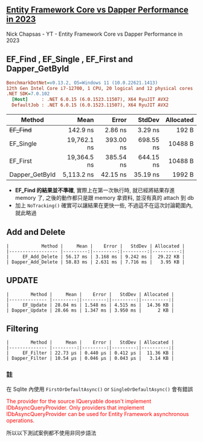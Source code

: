## [Entity Framework Core vs Dapper Performance in 2023](https://www.youtube.com/watch?v=Q4LtKa_HTHU)
Nick Chapsas - YT - Entity Framework Core vs Dapper Performance in 2023

## EF_Find , EF_Single , EF_First and Dapper_GetById
``` ini
BenchmarkDotNet=v0.13.2, OS=Windows 11 (10.0.22621.1413)
12th Gen Intel Core i7-12700, 1 CPU, 20 logical and 12 physical cores
.NET SDK=7.0.102
  [Host]     : .NET 6.0.15 (6.0.1523.11507), X64 RyuJIT AVX2
  DefaultJob : .NET 6.0.15 (6.0.1523.11507), X64 RyuJIT AVX2
```
|         Method |        Mean |     Error |    StdDev | Allocated |
|--------------- |------------:|----------:|----------:|----------:|
|    ~~EF_Find~~ |    142.9 ns |   2.86 ns |   3.29 ns |     192 B |
|      EF_Single | 19,762.1 ns | 393.00 ns | 698.55 ns |   10488 B |
|       EF_First | 19,364.5 ns | 385.54 ns | 644.15 ns |   10488 B |
| Dapper_GetById |  5,113.2 ns |  42.15 ns |  35.19 ns |    1992 B |

* **EF_Find 的結果並不準確**, 實際上在第一次執行時, 就已經將結果存進 memory 了, 之後的動作都只是跟 memory 拿資料, 並沒有真的 attach 到 db
* 加上 `NoTracking()` 確實可以讓結果在更快一些, 不過這不在這次討論範圍內, 就此略過


## Add and Delete
```
|            Method |     Mean |    Error |   StdDev | Allocated |
|------------------ |---------:|---------:|---------:|----------:|
|     EF_Add_Delete | 56.17 ms | 3.168 ms | 9.242 ms |  29.22 KB |
| Dapper_Add_Delete | 58.83 ms | 2.631 ms | 7.716 ms |   3.95 KB |
```

## UPDATE
```
|        Method |     Mean |    Error |   StdDev | Allocated |
|-------------- |---------:|---------:|---------:|----------:|
|     EF_Update | 28.04 ms | 1.548 ms | 4.515 ms |  14.36 KB |
| Dapper_Update | 28.66 ms | 1.347 ms | 3.950 ms |      2 KB |
```

## Filtering
```
|        Method |     Mean |    Error |   StdDev | Allocated |
|-------------- |---------:|---------:|---------:|----------:|
|     EF_Filter | 22.73 μs | 0.440 μs | 0.412 μs |  11.36 KB |
| Dapper_Filter | 10.54 μs | 0.046 μs | 0.043 μs |   3.14 KB |
```

### 註
在 Sqlite 內使用 `FirstOrDefaultAsync()` or `SingleOrDefaultAsync()` 會有錯誤

<p style="color: red;">The provider for the source IQueryable doesn't implement IDbAsyncQueryProvider. Only providers that implement IDbAsyncQueryProvider can be used for Entity Framework asynchronous operations.</p>

所以以下測試案例都不使用非同步語法

